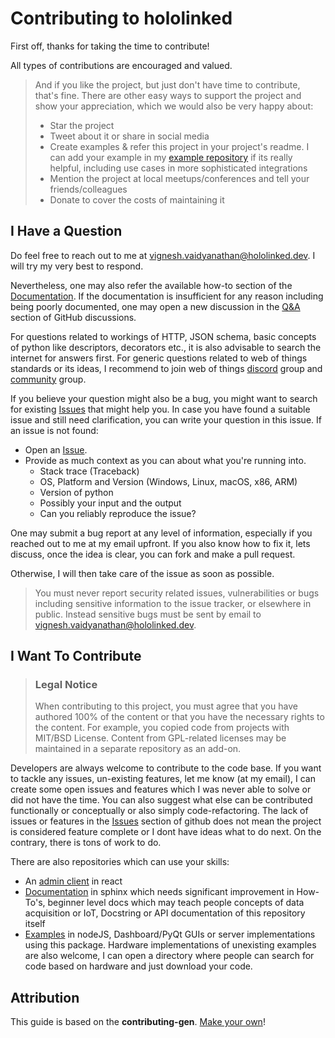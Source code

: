 # Contributing to hololinked

First off, thanks for taking the time to contribute!

All types of contributions are encouraged and valued.  

> And if you like the project, but just don't have time to contribute, that's fine. There are other easy ways to support the project and show your appreciation, which we would also be very happy about:
> - Star the project
> - Tweet about it or share in social media
> - Create examples & refer this project in your project's readme. I can add your example in my [example repository](https://github.com/VigneshVSV/hololinked-examples) if its really helpful, including use cases in more sophisticated integrations
> - Mention the project at local meetups/conferences and tell your friends/colleagues
> - Donate to cover the costs of maintaining it


## I Have a Question

Do feel free to reach out to me at vignesh.vaidyanathan@hololinked.dev. I will try my very best to respond. 

Nevertheless, one may also refer the available how-to section of the [Documentation](https://hololinked.readthedocs.io/en/latest/index.html).
If the documentation is insufficient for any reason including being poorly documented, one may open a new discussion in the [Q&A](https://github.com/VigneshVSV/hololinked/discussions/categories/q-a) section of GitHub discussions. 

For questions related to workings of HTTP, JSON schema, basic concepts of python like descriptors, decorators etc., it is also advisable to search the internet for answers first.
For generic questions related to web of things standards or its ideas, I recommend to join web of things [discord](https://discord.com/invite/RJNYJsEgnb) group and [community](https://www.w3.org/community/wot/) group.

If you believe your question might also be a bug, you might want to search for existing [Issues](https://github.com/VigneshVSV/hololinked/issues) that might help you. 
In case you have found a suitable issue and still need clarification, you can write your question in this issue. If an issue is not found:
- Open an [Issue](https://github.com/VigneshVSV/hololinked/issues/new).
- Provide as much context as you can about what you're running into.
  - Stack trace (Traceback)
  - OS, Platform and Version (Windows, Linux, macOS, x86, ARM)
  - Version of python
  - Possibly your input and the output
  - Can you reliably reproduce the issue? 
  
One may submit a bug report at any level of information, especially if you reached out to me at my email upfront. If you also know how to fix it, lets discuss, once the idea is clear, you can fork and make a pull request. 

Otherwise, I will then take care of the issue as soon as possible.

> You must never report security related issues, vulnerabilities or bugs including sensitive information to the issue tracker, or elsewhere in public. Instead sensitive bugs must be sent by email to vignesh.vaidyanathan@hololinked.dev.


## I Want To Contribute

> ### Legal Notice <!-- omit in toc -->
> When contributing to this project, you must agree that you have authored 100% of the content or that you have the necessary rights to the content. For example, you copied code from projects with MIT/BSD License. Content from GPL-related licenses may be maintained in a separate repository as an add-on. 

Developers are always welcome to contribute to the code base. If you want to tackle any issues, un-existing features, let me know (at my email), I can create some open issues and features which I was never able to solve or did not have the time. You can also suggest what else can be contributed functionally or conceptually or also simply code-refactoring. The lack of issues or features in the [Issues](https://github.com/VigneshVSV/hololinked/issues) section of github does not mean the project is considered feature complete or I dont have ideas what to do next. On the contrary, there is tons of work to do. 

There are also repositories which can use your skills:
- An [admin client](https://github.com/VigneshVSV/thing-control-panel) in react
- [Documentation](https://github.com/VigneshVSV/hololinked-docs) in sphinx which needs significant improvement in How-To's, beginner level docs which may teach people concepts of data acquisition or IoT, Docstring or API documentation of this repository itself 
- [Examples](https://github.com/VigneshVSV/hololinked-examples) in nodeJS, Dashboard/PyQt GUIs or server implementations using this package. Hardware implementations of unexisting examples are also welcome, I can open a directory where people can search for code based on hardware and just download your code. 


## Attribution
This guide is based on the **contributing-gen**. [Make your own](https://github.com/bttger/contributing-gen)!

